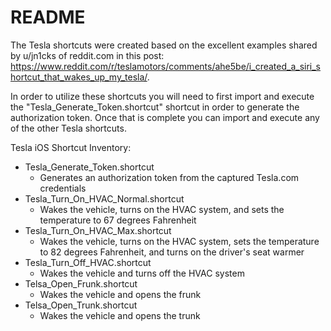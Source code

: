 README
=========

The Tesla shortcuts were created based on the excellent examples shared by u/jn1cks of reddit.com in this post: https://www.reddit.com/r/teslamotors/comments/ahe5be/i_created_a_siri_shortcut_that_wakes_up_my_tesla/. 

In order to utilize these shortcuts you will need to first import and execute the "Tesla_Generate_Token.shortcut" shortcut in order to generate the authorization token. Once that is complete you can import and execute any of the other Tesla shortcuts.

Tesla iOS Shortcut Inventory:

* Tesla_Generate_Token.shortcut
  * Generates an authorization token from the captured Tesla.com credentials
* Tesla_Turn_On_HVAC_Normal.shortcut
  * Wakes the vehicle, turns on the HVAC system, and sets the temperature to 67 degrees Fahrenheit
* Tesla_Turn_On_HVAC_Max.shortcut
  * Wakes the vehicle, turns on the HVAC system, sets the temperature to 82 degrees Fahrenheit, and turns on the driver's seat warmer
* Tesla_Turn_Off_HVAC.shortcut
  * Wakes the vehicle and turns off the HVAC system
* Telsa_Open_Frunk.shortcut
  * Wakes the vehicle and opens the frunk
* Telsa_Open_Trunk.shortcut
  * Wakes the vehicle and opens the trunk

